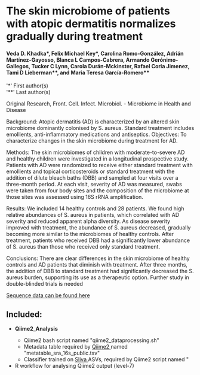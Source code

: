 # The skin microbiome of patients with atopic dermatitis normalizes gradually during treatment

#### Veda D. Khadka*, Felix Michael Key*, Carolina Romo-González, Adrián Martínez-Gayosso, Blanca L Campos-Cabrera, Armando Gerónimo-Gallegos, Tucker C Lynn, Carola Durán-Mckinster, Rafael Coria Jimenez, Tami D Lieberman**, and Maria Teresa García-Romero**
 '*' First author(s) <br>
'**' Last author(s)

Original Research, Front. Cell. Infect. Microbiol. - Microbiome in Health and Disease

Background: Atopic dermatitis (AD) is characterized by an altered skin microbiome dominantly colonised by S. aureus. Standard treatment includes emollients, anti-inflammatory medications and antiseptics.
Objectives: To characterize changes in the skin microbiome during treatment for AD.

Methods: The skin microbiomes of children with moderate-to-severe AD and healthy children were investigated in a longitudinal prospective study. Patients with AD were randomized to receive either standard treatment with emollients and topical corticosteroids or standard treatment with the addition of dilute bleach baths (DBB) and sampled at four visits over a three-month period. At each visit, severity of AD was measured, swabs were taken from four body sites and the composition of the microbiome at those sites was assessed using 16S rRNA amplification.

Results: We included 14 healthy controls and 28 patients. We found high relative abundances of S. aureus in patients, which correlated with AD severity and reduced apparent alpha diversity. As disease severity improved with treatment, the abundance of S. aureus decreased, gradually becoming more similar to the microbiomes of healthy controls. After treatment, patients who received DBB had a significantly lower abundance of S. aureus than those who received only standard treatment.

Conclusions: There are clear differences in the skin microbiome of healthy controls and AD patients that diminish with treatment. After three months, the addition of DBB to standard treatment had significantly decreased the S. aureus burden, supporting its use as a therapeutic option. Further study in double-blinded trials is needed

 <a href = "https://www.ncbi.nlm.nih.gov/bioproject/759575"> Sequence data can be found here </a>

## Included: 

<ul>
  <li> <strong> Qiime2_Analysis </strong> </li>
  <ul>
  <li> Qiime2 bash script named "qiime2_dataprocessing.sh" </li>
  <li> Metadata table required by <a href = "https://qiime2.org/"> Qiime2 </a> named "metatable_sra_16s_public.tsv"  </li>
  <li> Classifier trained on <a href = "https://www.arb-silva.de/" > Sliva </a> ASVs, required by Qiime2 script named " </li>
  </ul>
  <li> R workflow for analysing Qiime2 output (level-7) </li>
 

</ul>
